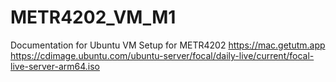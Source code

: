 # METR4202_VM_M1
Documentation for Ubuntu VM Setup for METR4202
https://mac.getutm.app
https://cdimage.ubuntu.com/ubuntu-server/focal/daily-live/current/focal-live-server-arm64.iso
